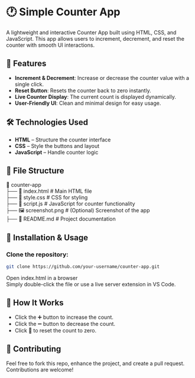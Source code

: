 # 🕐 Simple Counter App 
A lightweight and interactive Counter App built using HTML, CSS, and JavaScript. This app allows users to increment, decrement, and reset the counter with smooth UI interactions.

## 🚀 Features
- **Increment & Decrement**: Increase or decrease the counter value with a single click.
- **Reset Button**: Resets the counter back to zero instantly.
- **Live Counter Display**: The current count is displayed dynamically.
- **User-Friendly UI**: Clean and minimal design for easy usage.

## 🛠️ Technologies Used
- **HTML** – Structure the counter interface
- **CSS** – Style the buttons and layout
- **JavaScript** – Handle counter logic

## 📂 File Structure

📂 counter-app  
 ├── 📄 index.html   # Main HTML file  
 ├── 📄 style.css    # CSS for styling  
 ├── 📄 script.js    # JavaScript for counter functionality  
 ├── 🖼️ screenshot.png  # (Optional) Screenshot of the app  
 ├── 📄 README.md    # Project documentation  

## 🔧 Installation & Usage
### Clone the repository:
```bash 
git clone https://github.com/your-username/counter-app.git
```
Open index.html in a browser  
Simply double-click the file or use a live server extension in VS Code.  

## 🌟 How It Works
- Click the ➕ button to increase the count.
- Click the ➖ button to decrease the count.
- Click 🔄 to reset the count to zero.

## 🤝 Contributing
Feel free to fork this repo, enhance the project, and create a pull request. Contributions are welcome!
